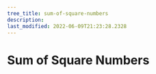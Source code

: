 ```yaml
---
tree_title: sum-of-square-numbers
description: 
last_modified: 2022-06-09T21:23:28.2328
---
```


# Sum of Square Numbers
